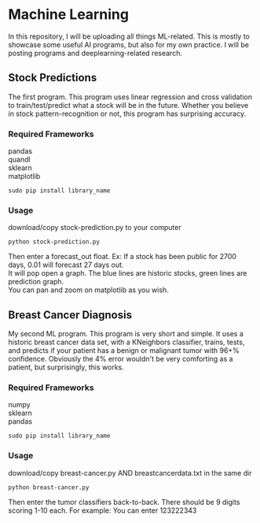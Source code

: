 # Machine Learning
In this repository, I will be uploading all things ML-related. This is mostly to showcase some useful AI programs, but also for my own practice. I will be posting programs and deeplearning-related research.  
  
  
## Stock Predictions
The first program. This program uses linear regression and cross validation to train/test/predict what a stock will be in the future. Whether you believe in stock pattern-recognition or not, this program has surprising accuracy.  
### Required Frameworks
pandas  
quandl  
sklearn  
matplotlib 
```
sudo pip install library_name
```  
### Usage  
download/copy stock-prediction.py to your computer  
```
python stock-prediction.py
```  
Then enter a forecast_out float. Ex: If a stock has been public for 2700 days, 0.01 will forecast 27 days out.  
It will pop open a graph. The blue lines are historic stocks, green lines are prediction graph.  
You can pan and zoom on matplotlib as you wish.  
  
## Breast Cancer Diagnosis  
My second ML program. This program is very short and simple. It uses a historic breast cancer data set, with a KNeighbors classifier, trains, tests, and predicts if your patient has a benign or malignant tumor with 96+% confidence. Obviously the 4% error wouldn't be very comforting as a patient, but surprisingly, this works.  
### Required Frameworks  
numpy  
sklearn  
pandas  
```  
sudo pip install library_name  
```  
### Usage  
download/copy breast-cancer.py AND breastcancerdata.txt in the same dir  
```
python breast-cancer.py  
```  
Then enter the tumor classifiers back-to-back. There should be 9 digits scoring 1-10 each.
For example: You can enter 123222343  

